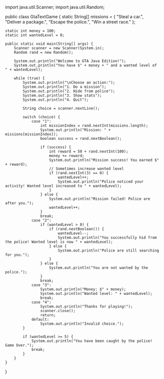 import java.util.Scanner;
import java.util.Random;

public class GtaTextGame {
    static String[] missions = {
        "Steal a car.",
        "Deliver a package.",
        "Escape the police.",
        "Win a street race."
    };

    static int money = 100;
    static int wantedLevel = 0;

    public static void main(String[] args) {
        Scanner scanner = new Scanner(System.in);
        Random rand = new Random();

        System.out.println("Welcome to GTA Java Edition!");
        System.out.println("You have $" + money + " and a wanted level of " + wantedLevel);

        while (true) {
            System.out.println("\nChoose an action:");
            System.out.println("1. Do a mission");
            System.out.println("2. Hide from police");
            System.out.println("3. Show stats");
            System.out.println("4. Quit");

            String choice = scanner.nextLine();

            switch (choice) {
                case "1":
                    int missionIndex = rand.nextInt(missions.length);
                    System.out.println("Mission: " + missions[missionIndex]);
                    boolean success = rand.nextBoolean();

                    if (success) {
                        int reward = 50 + rand.nextInt(100);
                        money += reward;
                        System.out.println("Mission success! You earned $" + reward);
                        // Sometimes increase wanted level
                        if (rand.nextInt(3) == 0) {
                            wantedLevel++;
                            System.out.println("Police noticed your activity! Wanted level increased to " + wantedLevel);
                        }
                    } else {
                        System.out.println("Mission failed! Police are after you.");
                        wantedLevel++;
                    }
                    break;
                case "2":
                    if (wantedLevel > 0) {
                        if (rand.nextBoolean()) {
                            wantedLevel--;
                            System.out.println("You successfully hid from the police! Wanted level is now " + wantedLevel);
                        } else {
                            System.out.println("Police are still searching for you.");
                        }
                    } else {
                        System.out.println("You are not wanted by the police.");
                    }
                    break;
                case "3":
                    System.out.println("Money: $" + money);
                    System.out.println("Wanted level: " + wantedLevel);
                    break;
                case "4":
                    System.out.println("Thanks for playing!");
                    scanner.close();
                    return;
                default:
                    System.out.println("Invalid choice.");
            }

            if (wantedLevel >= 5) {
                System.out.println("You have been caught by the police! Game Over.");
                break;
            }
        }
    }
}
